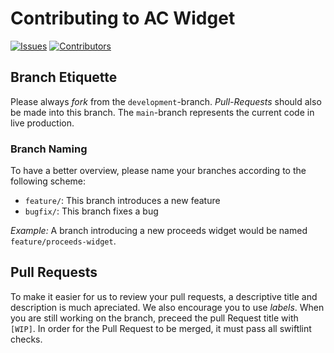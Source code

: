 # Contributing to AC Widget
[![Issues](https://img.shields.io/github/issues/no-comment/AppStore-Connect-Widget)](https://github.com/no-comment/AppStore-Connect-Widget/issues)
[![Contributors](https://img.shields.io/github/contributors/no-comment/AppStore-Connect-Widget)](https://github.com/no-comment/AppStore-Connect-Widget/graphs/contributors)

## Branch Etiquette
Please always *fork* from the `development`-branch. *Pull-Requests* should also be made into this branch. The `main`-branch represents the current code in live production.

### Branch Naming
To have a better overview, please name your branches according to the following scheme:

- `feature/`: This branch introduces a new feature
- `bugfix/`: This branch fixes a bug

*Example:* A branch introducing a new proceeds widget would be named `feature/proceeds-widget`.

## Pull Requests
To make it easier for us to review your pull requests, a descriptive title and description is much apreciated. We also encourage you to use *labels*. When you are still working on the branch, preceed the pull Request title with `[WIP]`.
In order for the Pull Request to be merged, it must pass all swiftlint checks.
